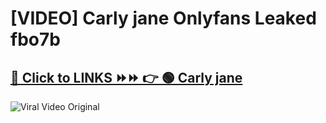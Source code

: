 
 # [VIDEO] Carly jane Onlyfans Leaked fbo7b

## <h2><a href="https://clipsfans.com/Carly_jane&ref=git">🔗 Click to LINKS ⏩⏩ 👉 🟢 Carly jane </a></h2>

<a href="https://clipsfans.com/Carly_jane&ref=git" rel="nofollow" data-target="animated-image.originalLink"><img src="https://i.ibb.co.com/xMMVF88/686577567.gif" alt="Viral Video Original" style="max-width: 100%; display: inline-block;" data-target="animated-image.originalImage"></a>


